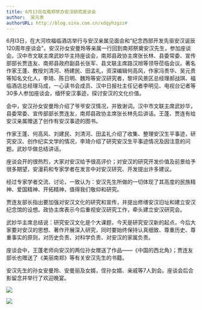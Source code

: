 ```yaml
---
title: 6月13日在南郑举办安汉研究座谈会
author:  吴元贵
authorURL: http://blog.sina.com.cn/xdqyhzgzz#
---
```


6月l3日，在大河坎福临酒店举行与安汉亲属见面会和“纪念西部开发先驱安汉诞辰120周年座谈会”。安汉孙女安曼玲等亲属一行回到南郑祭奠安汉先生，参加座谈会。汉中市文联主席武妙华主持座谈会，南郑县政协主席张长林、县委常委、宣传部部长贾连友、南郑县政府副县长张军、县文联主席路汉旭等领导莅临会议。著名作家王蓬、教授刘清河、杨建民、田孟礼，资深编辑何高风，作家冯贵华、吴元贵等知名文化人，李琦、陈日明、魏玲等安汉研究者，黎坪风景区总经理郝战琪、福临酒店总经理马成，一心读书会成员、汉中日报社主任记者李明见、电视台记者等30多人参加座谈会，缅怀安汉事迹，探讨安汉的文化价值。

会中，安汉孙女安曼玲介绍了爷爷安汉情况，并致谢词。汉中市文联主席武妙华，县委常委、宣传部部长贾连友，南郑县政协主席张长林先后讲话。王蓬、贾连有给安汉亲属赠送了创作有安汉事迹的图书。

作家王蓬、何高风、刘建民、刘清河、田孟礼介绍了收集、整理安汉生平事迹，研究安汉、创作纪实文学的情况，李琦介绍了研究安汉生平事迹情况及因注意的问题。武妙华做总结讲话。

座谈会开的很热烈，大家对安汉给予很高评价；对安汉的研究开发价值及前景给予很多期望，安漫莉和专家学者在发言中对安汉研究、开发提出许多建议。

经过专家学者交流、讨论，一致认为：安汉先生所做的一切体现了其高度的民族精神、爱国精神、开拓精神，值得我们敬仰和研究。

贾连友部长指出要加强对安汉文化的研究和宣传，并提出修缮安汉旧址和建立安汉纪念馆的设想。政协主席表示今后重视安汉研究工作，牵头建立安汉研究会。 

武妙华主席总结说：研究安汉文化是个大课题，今天是研究安汉新的起点，今后大家要对安汉的思想、著作开展深入研究，同时要始终保持认真细致、尊重历史、尊重事实的原则，对历史负责、对科学负责、对安汉的家属负责。

座谈会中，王蓬老师向安汉的两位孙女赠送了作品——《中国的西北角》；贾连友部长也赠送了《美丽南郑》等有关安汉先生的书籍。

安汉先生的孙女安曼玲、安曼丽及女婿，侄孙女婿、亲戚等7人到会。座谈会后合影留念并举行了欢迎晚宴。

![](http://p6dzsyolx.bkt.clouddn.com/zuo-tan-hui.jpg)

![](http://p6dzsyolx.bkt.clouddn.com/zuo-tan-hui-he-ying.jpg)
